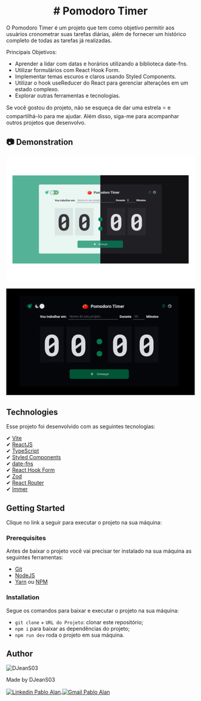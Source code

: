 <h1 align="center">
    # Pomodoro Timer
</h1>


O Pomodoro Timer é um projeto que tem como objetivo permitir aos usuários cronometrar suas tarefas diárias, além de fornecer um histórico completo de todas as tarefas já realizadas.

Principais Objetivos:
- Aprender a lidar com datas e horários utilizando a biblioteca date-fns.
- Utilizar formulários com React Hook Form.
- Implementar temas escuros e claros usando Styled Components.
- Utilizar o hook useReducer do React para gerenciar alterações em um estado complexo.
- Explorar outras ferramentas e tecnologias.

Se você gostou do projeto, não se esqueça de dar uma estrela ⭐ e compartilhá-lo para me ajudar. Além disso, siga-me para acompanhar outros projetos que desenvolvo.

## 📷 Demonstration
<p align="center">
    <img alt="Capa do projeto" title="Capa do projeto" src="./.github/images/cover.png" />
</p>
<p align="center">
    <img
        alt="Gif de demonstração do projeto" 
        title="Gif de demonstração do projeto" 
        src="./.github/images/pomodoro_timer-demonstration.gif" 
    />
</p>

## Technologies

Esse projeto foi desenvolvido com as seguintes tecnologias:

✔ [Vite](https://vitejs.dev/)
<br/>
✔ [ReactJS](https://reactjs.org/)
<br/>
✔ [TypeScript](https://www.typescriptlang.org/)
<br/>
✔ [Styled Components](https://styled-components.com/docs)
<br/>
✔ [date-fns](https://date-fns.org/docs/Getting-Started)
<br/>
✔ [React Hook Form](https://react-hook-form.com/)
<br/>
✔ [Zod](https://github.com/colinhacks/zod)
<br/>
✔ [React Router](https://reactrouter.com/en/v6.3.0/getting-started/overview)
<br/>
✔ [Immer](https://github.com/immerjs/immer)
<br/>

## Getting Started

Clique no link a seguir para executar o projeto na sua máquina:

### Prerequisites

Antes de baixar o projeto você vai precisar ter instalado na sua máquina as seguintes ferramentas:

* [Git](https://git-scm.com)
* [NodeJS](https://nodejs.org/en/)
* [Yarn](https://yarnpkg.com/) ou [NPM](https://www.npmjs.com/)

### Installation

Segue os comandos para baixar e executar o projeto na sua máquina:

* `git clone` + `URL do Projeto`: clonar este repositório;
* `npm i` para baixar as dependências do projeto;
* `npm run dev` roda o projeto em sua máquina.


## Author

<img alt="DJeanS03" title="DJeanS03" src="https://github.com/DJeanS03.png" width="100">
<p>
    Made by DJeanS03
</p>
<p align="left">
    <a href=https://www.linkedin.com/in/jean-victor-7bb04519a/" target="_blank">
        <img align="center" src="https://img.shields.io/badge/LinkedIn-%230077B5?style=for-the-badge&logo=linkedin&logoColor=white" alt="Linkedin Pablo Alan" />
    </a>
    <a href="mailto:jeamsillva3@gmail.com" target="_blank">
        <img align="center" src="https://img.shields.io/badge/Gmail-FF0000?style=for-the-badge&logo=gmail&logoColor=white" alt="Gmail Pablo Alan" />
    </a>
</p>